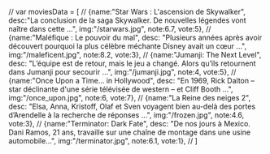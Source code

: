   // var moviesData = [
  //   {name:"Star Wars : L'ascension de Skywalker", desc:"La conclusion de la saga Skywalker. De nouvelles légendes vont naître dans cette ...", img:"/starwars.jpg", note:6.7, vote:5},
  //   {name:"Maléfique : Le pouvoir du mal", desc: "Plusieurs années après avoir découvert pourquoi la plus célèbre méchante Disney avait un cœur ...", img:"/maleficent.jpg", note:8.2, vote:3},
  //   {name:"Jumanji: The Next Level", desc: "L’équipe est de retour, mais le jeu a changé. Alors qu’ils retournent dans Jumanji pour secourir ...", img:"/jumanji.jpg", note:4, vote:5},
  //   {name:"Once Upon a Time... in Hollywood", desc: "En 1969, Rick Dalton – star déclinante d'une série télévisée de western – et Cliff Booth ...", img:"/once_upon.jpg", note:6, vote:7},
  //   {name:"La Reine des neiges 2", desc: "Elsa, Anna, Kristoff, Olaf et Sven voyagent bien au-delà des portes d’Arendelle à la recherche de réponses ...", img:"/frozen.jpg", note:4.6, vote:3},
  //   {name:"Terminator: Dark Fate", desc: "De nos jours à Mexico. Dani Ramos, 21 ans, travaille sur une chaîne de montage dans une usine automobile...", img:"/terminator.jpg", note:6.1, vote:1},
  // ]